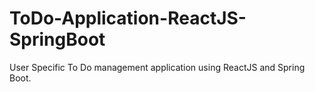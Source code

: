 # ToDo-Application-ReactJS-SpringBoot
User Specific To Do management application using ReactJS and Spring Boot.
